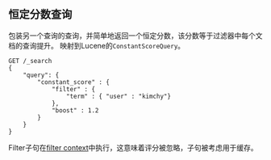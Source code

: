 ## 恒定分数查询

包装另一个查询的查询，并简单地返回一个恒定分数，该分数等于过滤器中每个文档的查询提升。 映射到Lucene的`ConstantScoreQuery`。   
    
    GET /_search
    {
        "query": {
            "constant_score" : {
                "filter" : {
                    "term" : { "user" : "kimchy"}
                },
                "boost" : 1.2
            }
        }
    }

Filter子句在[filter context](query-filter-context.html)中执行，这意味着评分被忽略，子句被考虑用于缓存。